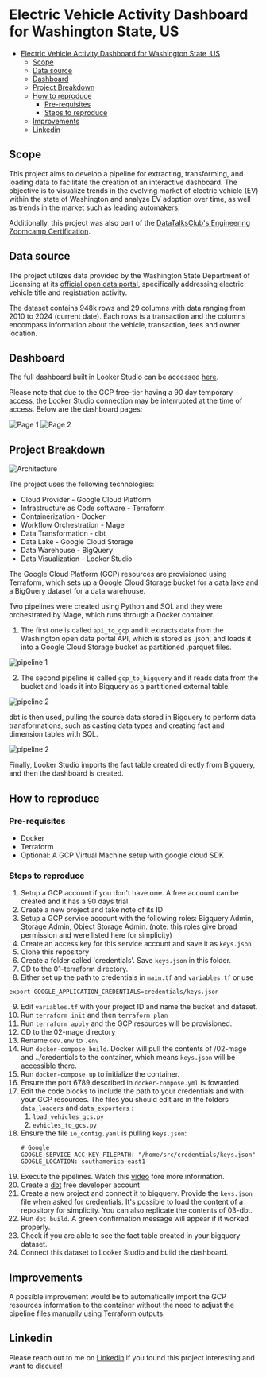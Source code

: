 # Electric Vehicle Activity Dashboard for Washington State, US

- [Electric Vehicle Activity Dashboard for Washington State, US](#electric-vehicle-activity-dashboard-for-washington-state-us)
  - [Scope](#scope)
  - [Data source](#data-source)
  - [Dashboard](#dashboard)
  - [Project Breakdown](#project-breakdown)
  - [How to reproduce](#how-to-reproduce)
    - [Pre-requisites](#pre-requisites)
    - [Steps to reproduce](#steps-to-reproduce)
  - [Improvements](#improvements)
  - [Linkedin](#linkedin)


## Scope

This project aims to develop a pipeline for extracting, transforming, and loading data to facilitate the creation of an interactive dashboard. The objective is to visualize trends in the evolving market of electric vehicle (EV) within the state of Washington and analyze EV adoption over time, as well as trends in the market such as leading automakers. 

Additionally, this project was also part of the [DataTalksClub's Engineering Zoomcamp Certification](https://github.com/DataTalksClub/data-engineering-zoomcamp).

## Data source 

The project utilizes data provided by the Washington State Department of Licensing at its  [official open data portal](https://data.wa.gov/Transportation/Electric-Vehicle-Population-Data/f6w7-q2d2), specifically addressing electric vehicle title and registration activity.

The dataset contains 948k rows and 29 columns with data ranging from 2010 to 2024 (current date). Each rows is a transaction and the columns encompass information about the vehicle, transaction, fees and owner location. 

## Dashboard

The full dashboard built in Looker Studio can be accessed [here](https://lookerstudio.google.com/u/1/reporting/685d13cc-d55a-4133-a1c2-92caa371fb67/page/p_4lx3pm4dgd).

Please note that due to the GCP free-tier having a 90 day temporary access, the Looker Studio connection may be interrupted at the time of access. Below are the dashboard pages:

![Page 1](/assets/Electric_Vehicles_Activity_page-0001.jpg)
![Page 2](/assets/Electric_Vehicles_Activity_page-0002.jpg)

## Project Breakdown

![Architecture](/assets/architecture.jpg)

The project uses the following technologies:
  * Cloud Provider - Google Cloud Platform
  * Infrastructure as Code software - Terraform
  * Containerization - Docker
  * Workflow Orchestration - Mage
  * Data Transformation - dbt
  * Data Lake - Google Cloud Storage
  * Data Warehouse - BigQuery
  * Data Visualization - Looker Studio

The Google Cloud Platform (GCP) resources are provisioned using Terraform, which sets up a Google Cloud Storage bucket for a data lake and a BigQuery dataset for a data warehouse.

Two pipelines were created using Python and SQL and they were orchestrated by Mage, which runs through a Docker container.


1) The first one is called `api_to_gcp` and it extracts data from the Washington open data portal API, which is stored as .json, and loads it into a Google Cloud Storage bucket as partitioned .parquet files.

![pipeline 1](/assets/api_to_gcs.png)

2) The second pipeline is called `gcp_to_bigquery` and it reads data from the bucket and loads it into Bigquery as a partitioned external table. 

![pipeline 2](/assets/gcs_to_bigquery.png)

dbt is then used, pulling the source data stored in Bigquery to perform data transformations, such as casting data types and creating fact and dimension tables with SQL.

![pipeline 2](/assets/lineage.png)

Finally, Looker Studio imports the fact table created directly from Bigquery, and then the dashboard is created. 

## How to reproduce

### Pre-requisites
* Docker
* Terraform
* Optional: A GCP Virtual Machine setup with google cloud SDK

### Steps to reproduce
1) Setup a GCP account if you don't have one. A free account can be created and it has a 90 days trial. 
2) Create a new project and take note of its ID
3) Setup a GCP service account with the following roles:  Bigquery Admin, Storage Admin, Object Storage Admin. (note: this roles give broad permission and were listed here for simplicity)
4) Create an access key for this service account and save it as `keys.json`
5) Clone this repository
6) Create a folder called 'credentials'. Save `keys.json` in this folder. 
7) CD to the 01-terraform directory. 
8) Either set up the path to credentials in `main.tf` and `variables.tf` or use
``` 
export GOOGLE_APPLICATION_CREDENTIALS=credentials/keys.json
```
9) Edit `variables.tf` with your project ID and name the bucket and dataset. 
10) Run `terraform init` and then `terraform plan`
11) Run `terraform apply` and the GCP resources will be provisioned.
12) CD to the 02-mage directory
13) Rename `dev.env` to `.env`
14) Run `docker-compose build`. Docker will pull the contents of  /02-mage and ../credentials to the container, which means `keys.json` will be accessible there.
15) Run `docker-compose up` to initialize the container. 
16) Ensure the port 6789 described in `docker-compose.yml` is fowarded
17) Edit the code blocks to include the path to your credentials and with your GCP resources. The files you should edit are in the folders `data_loaders` and `data_exporters` :
    1)  `load_vehicles_gcs.py`
    2)  `evhicles_to_gcs.py`
18) Ensure the file `io_config.yaml` is pulling `keys.json`:
      ```
    # Google
    GOOGLE_SERVICE_ACC_KEY_FILEPATH: "/home/src/credentials/keys.json"
    GOOGLE_LOCATION: southamerica-east1
19) Execute the pipelines. Watch this [video](https://www.youtube.com/watch?v=w0XmcASRUnc&list=PL3MmuxUbc_hJed7dXYoJw8DoCuVHhGEQb&index=24&pp=iAQB) fore more information.
20) Create a [dbt](https://www.getdbt.com/) free developer account
21) Create a new project and connect it to bigquery. Provide the `keys.json` file when asked for credentials. It's possible to load the content of a repository for simplicity. You can also replicate the contents of 03-dbt. 
22) Run `dbt build`. A green confirmation message will appear if it worked properly. 
23) Check if you are able to see the fact table created in your bigquery dataset. 
24) Connect this dataset to Looker Studio and build the dashboard.

## Improvements
A possible improvement would be to automatically import the GCP resources information to the container without the need to adjust the pipeline files manually using Terraform outputs. 

## Linkedin

Please reach out to me on [Linkedin](https://www.linkedin.com/in/bernardo-m-costa/
) if you found this project interesting and want to discuss!